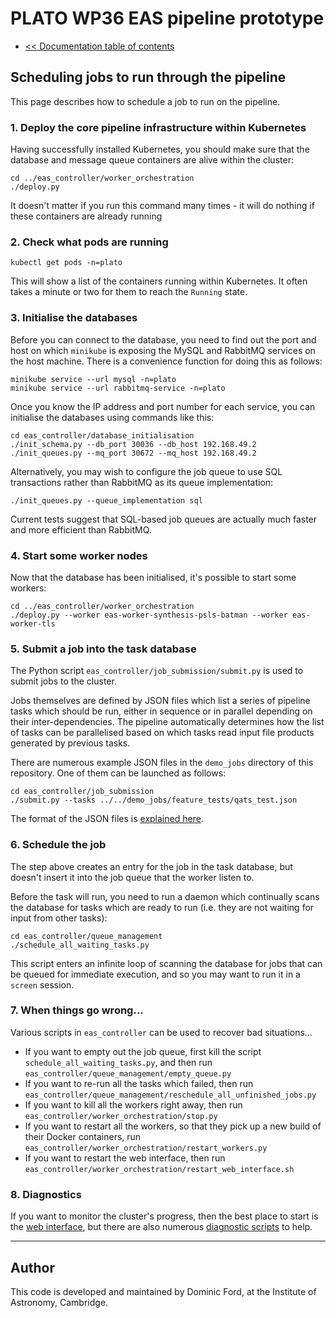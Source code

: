 # PLATO WP36 EAS pipeline prototype

* [<< Documentation table of contents](contents.md)

## Scheduling jobs to run through the pipeline

This page describes how to schedule a job to run on the pipeline.

### 1. Deploy the core pipeline infrastructure within Kubernetes

Having successfully installed Kubernetes, you should make sure that the database and message queue containers are alive within the cluster:

```
cd ../eas_controller/worker_orchestration
./deploy.py
```

It doesn't matter if you run this command many times - it will do nothing if these containers are already running

### 2. Check what pods are running

```
kubectl get pods -n=plato
```

This will show a list of the containers running within Kubernetes. It often takes a minute or two for them to reach the `Running` state.

### 3. Initialise the databases

Before you can connect to the database, you need to find out the port and host on which `minikube` is exposing the MySQL and RabbitMQ services on the host machine. There is a convenience function for doing this as follows:

```
minikube service --url mysql -n=plato
minikube service --url rabbitmq-service -n=plato
```

Once you know the IP address and port number for each service, you can initialise the databases using commands like this:

```
cd eas_controller/database_initialisation
./init_schema.py --db_port 30036 --db_host 192.168.49.2
./init_queues.py --mq_port 30672 --mq_host 192.168.49.2
```

Alternatively, you may wish to configure the job queue to use SQL transactions rather than RabbitMQ as its queue implementation:

```
./init_queues.py --queue_implementation sql
```

Current tests suggest that SQL-based job queues are actually much faster and more efficient than RabbitMQ.

### 4. Start some worker nodes

Now that the database has been initialised, it's possible to start some workers:

```
cd ../eas_controller/worker_orchestration
./deploy.py --worker eas-worker-synthesis-psls-batman --worker eas-worker-tls
```

### 5. Submit a job into the task database

The Python script `eas_controller/job_submission/submit.py` is used to submit jobs to the cluster.

Jobs themselves are defined by JSON files which list a series of pipeline tasks which should be run, either in sequence or in parallel depending on their inter-dependencies. The pipeline automatically determines how the list of tasks can be parallelised based on which tasks read input file products generated by previous tasks.

There are numerous example JSON files in the `demo_jobs` directory of this repository. One of them can be launched as follows:

```
cd eas_controller/job_submission
./submit.py --tasks ../../demo_jobs/feature_tests/qats_test.json
```

The format of the JSON files is [explained here](task_chains.md).

### 6. Schedule the job

The step above creates an entry for the job in the task database, but doesn't insert it into the job queue that the worker listen to.

Before the task will run, you need to run a daemon which continually scans the database for tasks which are ready to run (i.e. they are not waiting for input from other tasks):

```
cd eas_controller/queue_management
./schedule_all_waiting_tasks.py
```

This script enters an infinite loop of scanning the database for jobs that can be queued for immediate execution, and so you may want to run it in a `screen` session.

### 7. When things go wrong...

Various scripts in `eas_controller` can be used to recover bad situations...

* If you want to empty out the job queue, first kill the script `schedule_all_waiting_tasks.py`, and then run `eas_controller/queue_management/empty_queue.py`
* If you want to re-run all the tasks which failed, then run `eas_controller/queue_management/reschedule_all_unfinished_jobs.py`
* If you want to kill all the workers right away, then run `eas_controller/worker_orchestration/stop.py`
* If you want to restart all the workers, so that they pick up a new build of their Docker containers, run `eas_controller/worker_orchestration/restart_workers.py`
* If you want to restart the web interface, then run `eas_controller/worker_orchestration/restart_web_interface.sh`

### 8. Diagnostics

If you want to monitor the cluster's progress, then the best place to start is the [web interface](web_interface.py), but there are also numerous [diagnostic scripts](code_structure_eas_control.md) to help.


---

## Author

This code is developed and maintained by Dominic Ford, at the Institute of Astronomy, Cambridge.
